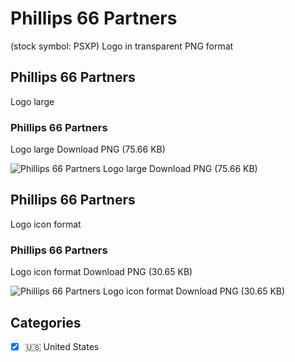 # Phillips 66 Partners
 (stock symbol: PSXP) Logo in transparent PNG format

## Phillips 66 Partners
 Logo large

### Phillips 66 Partners
 Logo large Download PNG (75.66 KB)

![Phillips 66 Partners
 Logo large Download PNG (75.66 KB)](/img/orig/PSXP_BIG-7d3be2e0.png)

## Phillips 66 Partners
 Logo icon format

### Phillips 66 Partners
 Logo icon format Download PNG (30.65 KB)

![Phillips 66 Partners
 Logo icon format Download PNG (30.65 KB)](/img/orig/PSXP-19e8f37b.png)



## Categories
- [x] 🇺🇸 United States
